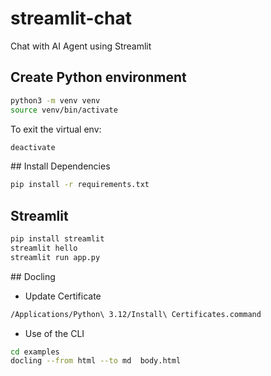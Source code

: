 # streamlit-chat
Chat with AI Agent using Streamlit



## Create Python environment

```bash
python3 -m venv venv
source venv/bin/activate
```
To exit the virtual env:
```bash
deactivate
```

## Install Dependencies

```bash
pip install -r requirements.txt
```


## Streamlit
```bash
pip install streamlit
streamlit hello
streamlit run app.py
```

## Docling

- Update Certificate

```bash
/Applications/Python\ 3.12/Install\ Certificates.command
```

- Use of the CLI

```bash
cd examples
docling --from html --to md  body.html
```